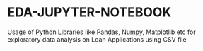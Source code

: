 # EDA-JUPYTER-NOTEBOOK
Usage of Python Libraries like Pandas, Numpy, Matplotlib etc for exploratory data analysis on Loan Applications using CSV file
